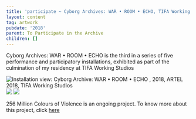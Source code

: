 ```yaml
---
title: 'participate ~ Cyborg Archives: WAR • ROOM • ECHO, TIFA Working Studios, Pune'
layout: content
tag: artwork
pubdate: '2018'
parent: To Participate in the Archive
children: []
---
```

Cyborg Archives: WAR • ROOM • ECHO is the third in a series of five performance and participatory installations, exhibited as part of the culmination of my residency at TIFA Working Studios

![Installation view: Cyborg Archive: WAR • ROOM • ECHO , 2018, ARTEL 2018, TIFA Working Studios](/assets/img/ali-akbar-mehta_installation-view_cyborg-archive-war-room-echo_tifa-working-studios_2018.jpg)
![](/assets/img/ali-akbar-mehta_installation-of-war-list_cyborg-archive-war-room-echo_tifa-working-studios_2018.jpg)
![](/assets/img/ali-akbar-mehta_detail-of-war-list_cyborg-archive-war-room-echo_tifa-working-studios_2018.jpg)

256 Million Colours of Violence is an ongoing project. To know more about this project, click [here](https://aliakbarmehta.com/content/war-room-echo-regarding-the-pain-of-other-cyborgs)
